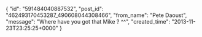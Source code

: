  {
   "id": "591484040887532",
   "post_id": "462493170453287_490608044308466",
   "from_name": "Pete Daoust",
   "message": "Where have you got that Mike ? ^^",
   "created_time": "2013-11-23T23:25:25+0000"
 }
